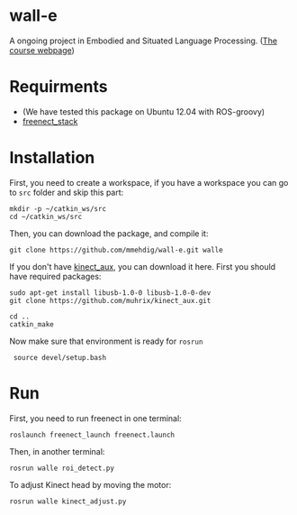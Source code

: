 wall-e
======

A ongoing project in Embodied and Situated Language Processing. ([The course webpage](http://gul.gu.se/public/courseId/65966/lang-en/publicPage.do?item=27403175))


Requirments
======

* (We have tested this package on Ubuntu 12.04 with ROS-groovy)
* [freenect_stack](http://wiki.ros.org/freenect_stack)


Installation
======

First, you need to create a workspace, if you have a workspace you can go to `src` folder and skip this part:

```
mkdir -p ~/catkin_ws/src
cd ~/catkin_ws/src
```

Then, you can download the package, and compile it:

```
git clone https://github.com/mmehdig/wall-e.git walle
```

If you don't have [kinect_aux](http://wiki.ros.org/kinect_aux), you can download it here. First you should have required packages:

```
sudo apt-get install libusb-1.0-0 libusb-1.0-0-dev
git clone https://github.com/muhrix/kinect_aux.git
```



```
cd ..
catkin_make
```

Now make sure that environment is ready for `rosrun`

```
 source devel/setup.bash 
```


Run
======
First, you need to run freenect in one terminal:

```
roslaunch freenect_launch freenect.launch
```

Then, in another terminal:

```
rosrun walle roi_detect.py
```

To adjust Kinect head by moving the motor:

```
rosrun walle kinect_adjust.py
```
